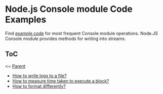 # Node.js Console module Code Examples

Find [example code](./code) for most frequent Console module operations. Node.JS Console module provides methods for writing into streams.

## ToC

<= [Parent](../README.md)

- [How to write logs to a file?](./code/basic-console-logging.js)
- [How to measure time taken to execute a block?](./code//measure-time-taken.js)
- [How to format differently?](./code//logs-formatting.js)
